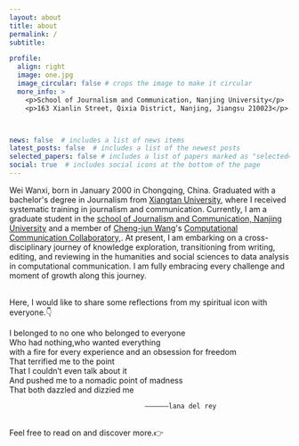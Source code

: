 ```yaml
---
layout: about
title: about
permalink: /
subtitle: 

profile:
  align: right
  image: one.jpg
  image_circular: false # crops the image to make it circular
  more_info: >
    <p>School of Journalism and Communication, Nanjing University</p>
    <p>163 Xianlin Street, Qixia District, Nanjing, Jiangsu 210023</p>



news: false  # includes a list of news items
latest_posts: false  # includes a list of the newest posts
selected_papers: false # includes a list of papers marked as "selected={true}"
social: true  # includes social icons at the bottom of the page
---
```



Wei Wanxi, born in January 2000 in Chongqing, China. Graduated with a bachelor's degree in Journalism from [Xiangtan University](https://wxy.xtu.edu.cn/), where I received systematic training in journalism and communication. Currently, I am a graduate student in the [school of Journalism and Communication, Nanjing University](https://jc.nju.edu.cn/) and a member of [Cheng-jun Wang](https://chengjunwang.com/)'s [Computational Communication Collaboratory,](https://socrateslab.github.io/en/). At present, I am embarking on a cross-disciplinary journey of knowledge exploration, transitioning from writing, editing, and reviewing in the humanities and social sciences to data analysis in computational communication. I am fully embracing every challenge and moment of growth along this journey.

<br>
Here, I would like to share some reflections from my spiritual icon with everyone.👇

I belonged to no one who belonged to everyone<br>Who had nothing,who wanted everything<br>with a fire for every experience and an obsession for freedom<br>That terrified me to the point<br>That I couldn’t even talk about it<br>And pushed me to a nomadic point of madness<br>That both dazzled and dizzied me

                                      ——————lana del rey




<br>
Feel free to read on and discover more.👉

